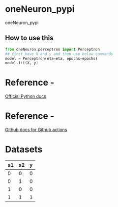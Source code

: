 # oneNeuron_pypi
oneNeuron_pypi

## How to use this

```python
from oneNeuron.perceptron import Perceptron
## first have X and y and then use below commands
model = Perceptron(eta=eta, epochs=epochs)
model.fit(X, y)
```

# Reference - 
[Official Python docs](https://packaging.python.org/en/latest/tutorials/packaging-projects/)


# Reference - 
[Github docs for Github actions](https://docs.github.com/en/actions/automating-builds-and-tests/building-and-testing-python#publishing-to-package-registries)

# Datasets

x1 | x2 | y 
-|-|-
0|0|0 
0|1|0
1|0|0
1|1|1
